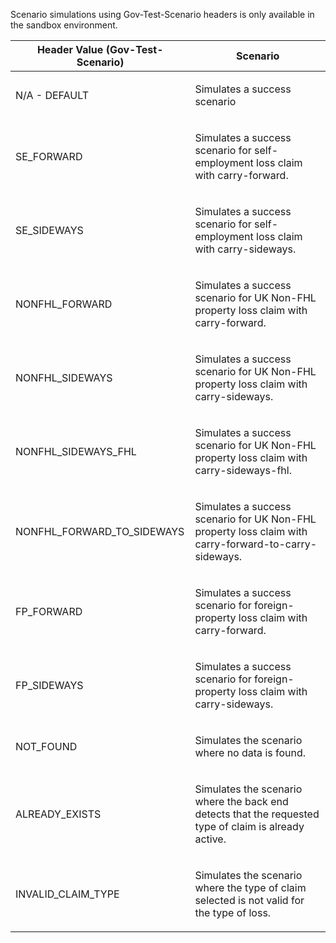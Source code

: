 <p>Scenario simulations using Gov-Test-Scenario headers is only available in the sandbox environment.</p>
<table>
    <thead>
        <tr>
            <th>Header Value (Gov-Test-Scenario)</th>
            <th>Scenario</th>
        </tr>
    </thead>
    <tbody>
        <tr>
            <td><p>N/A - DEFAULT</p></td>
            <td><p>Simulates a success scenario</p></td>
        </tr>
        <tr>
            <td><p>SE_FORWARD</p></td>
            <td><p>Simulates a success scenario for self-employment loss claim with carry-forward.</p></td>
        </tr>  
        <tr>
            <td><p>SE_SIDEWAYS</p></td>
            <td><p>Simulates a success scenario for self-employment loss claim with carry-sideways.</p></td>
        </tr>
        <tr>
            <td><p>NONFHL_FORWARD</p></td>
            <td><p>Simulates a success scenario for UK Non-FHL property loss claim with carry-forward.</p></td>
        </tr>
        <tr>
            <td><p>NONFHL_SIDEWAYS</p></td>
            <td><p>Simulates a success scenario for UK Non-FHL property loss claim with carry-sideways.</p></td>
        </tr>
        <tr>
            <td><p>NONFHL_SIDEWAYS_FHL</p></td>
            <td><p>Simulates a success scenario for UK Non-FHL property loss claim with carry-sideways-fhl.</p></td>
        </tr>
        <tr>
            <td><p>NONFHL_FORWARD_TO_SIDEWAYS</p></td>
            <td><p>Simulates a success scenario for UK Non-FHL property loss claim with carry-forward-to-carry-sideways.</p></td>
        </tr>   
         <tr>
            <td><p>FP_FORWARD</p></td>
            <td><p>Simulates a success scenario for foreign-property loss claim with carry-forward.</p></td>
        </tr>
        <tr>
            <td><p>FP_SIDEWAYS</p></td>
            <td><p>Simulates a success scenario for foreign-property loss claim with carry-sideways.</p></td>
        </tr>     
        <tr>
           <td><p>NOT_FOUND</p></td>
           <td><p>Simulates the scenario where no data is found.</p></td>
        </tr>     
        <tr>
           <td><p>ALREADY_EXISTS</p></td>
           <td><p>Simulates the scenario where the back end detects that the requested type of claim is already active.</p></td>
        </tr>     
        <tr>
           <td><p>INVALID_CLAIM_TYPE</p></td>
           <td><p>Simulates the scenario where the type of claim selected is not valid for the type of loss.</p></td>
        </tr>         
    </tbody>
</table>
